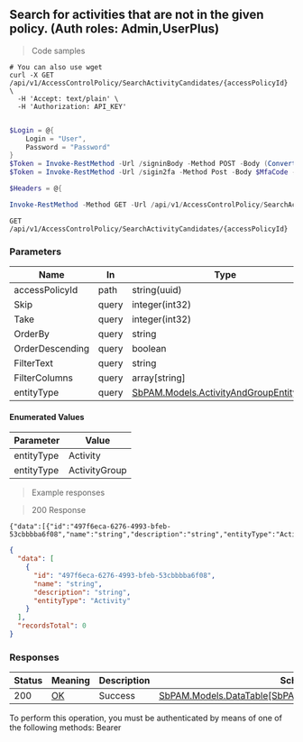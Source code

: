 
## Search for activities that are not in the given policy. (Auth roles: Admin,UserPlus)

<a id="opIdSearchActivityCandidatesAsync"></a>

> Code samples

```shell
# You can also use wget
curl -X GET /api/v1/AccessControlPolicy/SearchActivityCandidates/{accessPolicyId} \
  -H 'Accept: text/plain' \
  -H 'Authorization: API_KEY'

```

```powershell

$Login = @{
    Login = "User",
    Password = "Password"
}
$Token = Invoke-RestMethod -Url /signinBody -Method POST -Body (ConvertTo-Json $Login)
$Token = Invoke-RestMethod -Url /sigin2fa -Method Post -Body $MfaCode -Headers @{Authorization: "Bearer $Token"}

$Headers = @{

Invoke-RestMethod -Method GET -Url /api/v1/AccessControlPolicy/SearchActivityCandidates/{accessPolicyId}
```

`GET /api/v1/AccessControlPolicy/SearchActivityCandidates/{accessPolicyId}`

<h3 id="search-for-activities-that-are-not-in-the-given-policy.-(auth-roles:-admin,userplus)-parameters">Parameters</h3>

|Name|In|Type|Required|Description|
|---|---|---|---|---|
|accessPolicyId|path|string(uuid)|true|none|
|Skip|query|integer(int32)|false|none|
|Take|query|integer(int32)|false|none|
|OrderBy|query|string|false|none|
|OrderDescending|query|boolean|false|none|
|FilterText|query|string|false|none|
|FilterColumns|query|array[string]|false|none|
|entityType|query|[SbPAM.Models.ActivityAndGroupEntityType](#schemasbpam.models.activityandgroupentitytype)|false|none|

#### Enumerated Values

|Parameter|Value|
|---|---|
|entityType|Activity|
|entityType|ActivityGroup|

> Example responses

> 200 Response

```
{"data":[{"id":"497f6eca-6276-4993-bfeb-53cbbbba6f08","name":"string","description":"string","entityType":"Activity"}],"recordsTotal":0}
```

```json
{
  "data": [
    {
      "id": "497f6eca-6276-4993-bfeb-53cbbbba6f08",
      "name": "string",
      "description": "string",
      "entityType": "Activity"
    }
  ],
  "recordsTotal": 0
}
```

<h3 id="search-for-activities-that-are-not-in-the-given-policy.-(auth-roles:-admin,userplus)-responses">Responses</h3>

|Status|Meaning|Description|Schema|
|---|---|---|---|
|200|[OK](https://tools.ietf.org/html/rfc7231#section-6.3.1)|Success|[SbPAM.Models.DataTable[SbPAM.Models.ActivityAndGroupView]](#schemasbpam.models.datatable[sbpam.models.activityandgroupview])|

<aside class="warning">
To perform this operation, you must be authenticated by means of one of the following methods:
Bearer
</aside>


